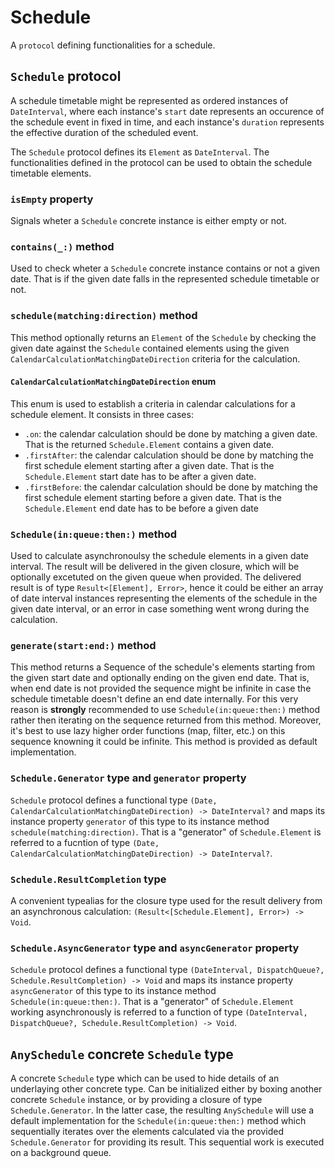 # Schedule

A `protocol` defining functionalities for a schedule.

## `Schedule` protocol
A schedule timetable might be represented as ordered instances of `DateInterval`, where each instance's `start` date represents an occurence of the schedule event in fixed in time, and each instance's `duration` represents the effective duration of the scheduled event.

The `Schedule` protocol defines its `Element` as `DateInterval`.
The functionalities defined in the protocol can be used to obtain the schedule timetable elements.

### `isEmpty` property
Signals wheter a `Schedule` concrete instance is either empty or not.

### `contains(_:)` method
Used to check wheter a `Schedule` concrete instance contains or not a given date. 
That is if the given date falls in the represented schedule timetable or not.

### `schedule(matching:direction)` method
This method optionally returns an `Element` of the `Schedule` by checking the given date against the `Schedule` contained elements using the given `CalendarCalculationMatchingDateDirection` criteria for the calculation.

#### `CalendarCalculationMatchingDateDirection` enum
This enum is used to establish a criteria in calendar calculations for a schedule element. 
It consists in three cases: 
* `.on`: the calendar calculation should be done by matching a given date. That is the returned `Schedule.Element` contains a given date.
* `.firstAfter`: the calendar calculation should be done by matching the first schedule element starting after a given date. That is the `Schedule.Element` start date has to be after a given date. 
* `.firstBefore`: the calendar calculation should be done by matching the first schedule element starting before a given date. That is the `Schedule.Element` end date has to be before a given date 

### `Schedule(in:queue:then:)` method
Used to calculate asynchronoulsy the schedule elements in a given date interval. The result will be delivered in the given closure, which will be optionally excetuted on the given queue when provided.
The delivered result is of type `Result<[Element], Error>`, hence it could be either an array of date interval instances representing the elements of the schedule in the given date interval, or an error in case something went wrong during the calculation.

### `generate(start:end:)` method
This method returns a Sequence of the schedule's elements starting from the given start date and optionally ending on the given end date. That is, when end date is not provided the sequence might be infinite in case the schedule timetable doesn't define an end date internally. For this very reason is **strongly** recommended to use `Schedule(in:queue:then:)` method rather then iterating on the sequence returned from this method. Moreover, it's best to use lazy higher order functions (map, filter, etc.) on this sequence knowning it could be infinite.
This method is provided as default implementation.

### `Schedule.Generator` type and `generator` property
`Schedule` protocol defines a functional type `(Date, CalendarCalculationMatchingDateDirection) -> DateInterval?` and maps its instance property `generator` of this type to its instance method `schedule(matching:direction)`. 
That is a "generator" of `Schedule.Element` is referred to a fucntion of type `(Date, CalendarCalculationMatchingDateDirection) -> DateInterval?`.

### `Schedule.ResultCompletion` type
A convenient typealias for the closure type used for the result delivery from an asynchronous calculation: `(Result<[Schedule.Element], Error>) -> Void`.

### `Schedule.AsyncGenerator` type and `asyncGenerator` property
`Schedule` protocol defines a functional type `(DateInterval, DispatchQueue?, Schedule.ResultCompletion) -> Void` and maps its instance property `asyncGenerator` of this type to its instance method  `Schedule(in:queue:then:)`. 
That is a "generator" of `Schedule.Element` working asynchronously is referred to a function of type  `(DateInterval, DispatchQueue?, Schedule.ResultCompletion) -> Void`.

## `AnySchedule` concrete `Schedule` type
A concrete `Schedule` type which can be used to hide details of an underlaying other concrete type.
Can be initialized either by boxing another concrete `Schedule` instance, or by providing a closure of type `Schedule.Generator`. 
In the latter case, the resulting `AnySchedule` will use a default implementation for the `Schedule(in:queue:then:)` method which sequentially iterates over the elements calculated via the provided `Schedule.Generator` for providing its result. This sequential work is executed on a background queue. 



